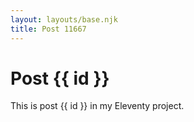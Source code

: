 ```yaml
---
layout: layouts/base.njk
title: Post 11667
---
```


# Post {{ id }}

This is post {{ id }} in my Eleventy project.
